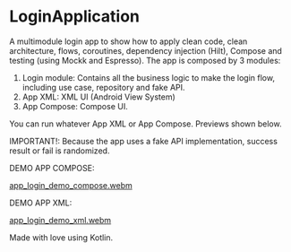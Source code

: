 # LoginApplication

A multimodule login app to show how to apply clean code, clean architecture, flows, coroutines, dependency injection (Hilt), Compose and testing (using Mockk and Espresso).
The app is composed by 3 modules:
1. Login module: Contains all the business logic to make the login flow, including use case, repository and fake API.
2. App XML: XML UI (Android View System)
3. App Compose: Compose UI.

You can run whatever App XML or App Compose. Previews shown below.

IMPORTANT!: Because the app uses a fake API implementation, success result or fail is randomized.


DEMO APP COMPOSE:

[app_login_demo_compose.webm](https://user-images.githubusercontent.com/5751275/230847573-22253d7e-b8f6-40b9-8f46-864d8605cd85.webm)

DEMO APP XML:

[app_login_demo_xml.webm](https://user-images.githubusercontent.com/5751275/230847721-fa61fb3e-f164-40fd-b115-8ea6c0a82902.webm)

Made with love using Kotlin.
